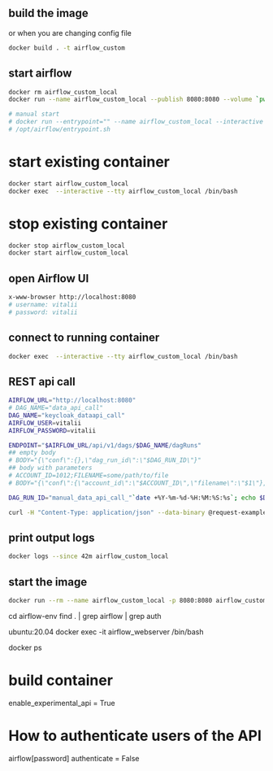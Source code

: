 ## build the image 
or when you are changing config file
```sh
docker build . -t airflow_custom
```

## start airflow
```sh
docker rm airflow_custom_local
docker run --name airflow_custom_local --publish 8080:8080 --volume `pwd`/logs:/opt/airflow/logs --volume `pwd`/dags:/opt/airflow/dags airflow_custom

# manual start 
# docker run --entrypoint="" --name airflow_custom_local --interactive --tty --publish 8080:8080 --volume `pwd`/logs:/opt/airflow/logs --volume `pwd`/dags:/opt/airflow/dags airflow_custom /bin/sh 
# /opt/airflow/entrypoint.sh
```

# start existing container 
```sh
docker start airflow_custom_local
docker exec  --interactive --tty airflow_custom_local /bin/bash
```

# stop existing container 
```sh
docker stop airflow_custom_local
docker start airflow_custom_local
```

## open Airflow UI 
```sh
x-www-browser http://localhost:8080
# username: vitalii 
# password: vitalii 
```
## connect to running container
```sh
docker exec  --interactive --tty airflow_custom_local /bin/bash
```

## REST api call
```sh
AIRFLOW_URL="http://localhost:8080"
# DAG_NAME="data_api_call"
DAG_NAME="keycloak_dataapi_call"
AIRFLOW_USER=vitalii
AIRFLOW_PASSWORD=vitalii

ENDPOINT="$AIRFLOW_URL/api/v1/dags/$DAG_NAME/dagRuns"
## empty body
# BODY="{\"conf\":{},\"dag_run_id\":\"$DAG_RUN_ID\"}"
## body with parameters
# ACCOUNT_ID=1012;FILENAME=some/path/to/file
# BODY="{\"conf\":{\"account_id\":\"$ACCOUNT_ID\",\"filename\":\"$1\"},\"dag_run_id\":\"$DAG_RUN_ID\"}"

DAG_RUN_ID="manual_data_api_call_"`date +%Y-%m-%d-%H:%M:%S:%s`; echo $DAG_RUN_ID

curl -H "Content-Type: application/json" --data-binary @request-example.json -u $AIRFLOW_USER:$AIRFLOW_PASSWORD -X POST $ENDPOINT	
```

##  print output logs
```sh
docker logs --since 42m airflow_custom_local
```

## start the image
```sh
docker run --rm --name airflow_custom_local -p 8080:8080 airflow_custom
```


cd airflow-env
find . | grep airflow | grep auth


ubuntu:20.04
docker exec -it airflow_webserver /bin/bash 

docker ps



# build container 

enable_experimental_api = True
# How to authenticate users of the API
airflow[password]
authenticate = False



